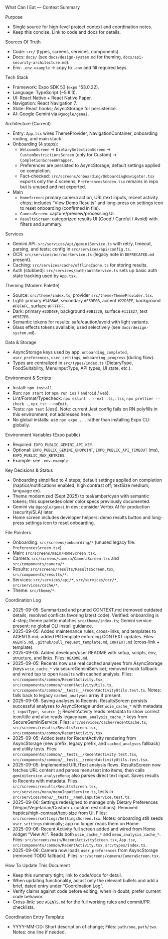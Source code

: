 What Can I Eat — Context Summary

Purpose
- Single source for high-level project context and coordination notes.
- Keep this concise. Link to code and docs for details.

Sources Of Truth
- Code: `src/` (types, screens, services, components).
- Docs: `docs/` (see `docs/design-system.md` for theming, `docs/api-security-architecture.md`).
- Env: `.env.example` → copy to `.env` and fill required keys.

Tech Stack
- Framework: Expo SDK 53 (`expo` ^53.0.22).
- Language: TypeScript (~5.8.3).
- UI: React Native + React Native Paper.
- Navigation: React Navigation 7.
- State: React hooks; AsyncStorage for persistence.
- AI: Google Gemini via `@google/genai`.

Architecture (Current)
- Entry: `App.tsx` wires ThemeProvider, NavigationContainer, onboarding routing, and main stack.
- Onboarding (4 steps):
  - `WelcomeScreen` → `DietarySelectionScreen` → `CustomRestrictionsScreen` (only for Custom) → `CompletionScreenWrapper`.
  - Preferences are persisted to AsyncStorage; default settings applied on completion.
  - Fact-checked: `src/screens/onboarding/OnboardingNavigator.tsx` exports only the 4 screens; `PreferencesScreen.tsx` remains in repo but is unused and not exported.
- Main
  - `HomeScreen`: primary camera action, URL/text inputs, recent activity chips; includes “View Demo Results” and long-press on settings icon to reset onboarding (confirmed in file).
  - `CameraScreen`: capture/preview/processing UI.
  - `ResultsScreen`: categorized results UI (Good / Careful / Avoid) with filters and summary.

Services
- Gemini API: `src/services/api/geminiService.ts` with retry, timeout, parsing, and tests; config in `src/services/api/config.ts`.
- OCR: `src/services/ocr/ocrService.ts` (legacy note in `DEPRECATED.md` present).
- Caching: `src/services/cache/offlineCache.ts` for storing results.
- Auth (stubbed): `src/services/auth/authService.ts` sets up basic auth state tracking used by `App.tsx`.

Theming (Modern Palette)
- Source: `src/theme/index.ts`, provider `src/theme/ThemeProvider.tsx`.
- Light: primary `#14B8A6`, secondary `#F59E0B`, accent `#22D3EE`, background `#F8FAFC`, surface `#FFFFFF`.
- Dark: primary `#2DD4BF`, background `#0B1220`, surface `#111827`, text `#E5E7EB`.
- Semantic tokens for results: safe/caution/avoid with light variants.
- Glass effects tokens available; used selectively (see `docs/design-system.md`).

Data & Storage
- AsyncStorage keys used by app: `onboarding_completed`, `user_preferences`, `user_settings`, `onboarding_progress` (during flow).
- Types are centralized in `src/types/index.ts` (DietaryType, FoodSuitability, MenuInputType, API types, UI state, etc.).

Environment & Scripts
- Install: `npm install`
- Run: `npm start` (or `npm run ios` / `android` / `web`).
- Lint/Format/Typecheck: `npx eslint . --ext .ts,.tsx`, `npx prettier --check .`, `npx tsc --noEmit`.
- Tests: `npm test` (Jest). Note: current Jest config fails on RN polyfills in this environment; not addressed here.
- No global installs: use `npx expo ...` rather than installing Expo CLI globally.

Environment Variables (Expo public)
- Required: `EXPO_PUBLIC_GEMINI_API_KEY`.
- Optional: `EXPO_PUBLIC_GEMINI_ENDPOINT`, `EXPO_PUBLIC_API_TIMEOUT` (ms), `EXPO_PUBLIC_MAX_RETRIES`.
- Example: see `.env.example`.

Key Decisions & Status
- Onboarding simplified to 4 steps; default settings applied on completion (haptics/notifications enabled; high contrast off; textSize medium; language en).
- Theme modernized (Sept 2025) to teal/amber/cyan with semantic tokens; this supersedes older color specs previously documented.
- Gemini via `@google/genai` in dev; consider Vertex AI for production (security/SLA) later.
- Home screen includes developer helpers: demo results button and long-press settings icon to reset onboarding.

File Pointers
- Onboarding: `src/screens/onboarding/*` (unused legacy file: `PreferencesScreen.tsx`).
- Main: `src/screens/main/HomeScreen.tsx`.
- Camera: `src/screens/camera/CameraScreen.tsx` and `src/components/camera/*`.
- Results: `src/screens/results/ResultsScreen.tsx`, `src/components/results/*`.
- Services: `src/services/api/*`, `src/services/ocr/*`, `src/services/cache/*`.
- Theme: `src/theme/*`.

Coordination Log
- 2025-09-05: Summarized and pruned CONTEXT.md (removed outdated details, resolved conflicts favoring latest code). Verified: onboarding is 4-step; theme palette matches `src/theme/index.ts`; Gemini service present; no global CLI install guidance.
- 2025-09-05: Added maintenance rules, cross-links, and templates to AGENTS.md; added PR template enforcing CONTEXT updates. Files: `AGENTS.md`, `.github/pull_request_template.md`, `CONTEXT.md` (cross-link + template).
 - 2025-09-05: Added developer/user README with setup, scripts, env, structure, and links. Files: `README.md`.
- 2025-09-05: Recents now use real cached analyses from AsyncStorage (keys `wcie_cache_*` via secureGeminiService); removed mock fallback and wired tap to open `Results` with cached analysis. Files: `src/components/common/RecentActivity.tsx`, `src/components/common/recentActivityUtils.ts`, `src/components/common/__tests__/recentActivityUtils.test.ts`. Notes: falls back to legacy `cached_analyses` array if present.
- 2025-09-05: Saving analyses to Recents. ResultsScreen persists successful analyses to AsyncStorage under `wcie_cache_*` with metadata `{ inputType, source }`; RecentActivity reads metadata to show correct icon/title and also reads legacy `menu_analysis_cache_*` keys from SecureGeminiService. Files: `src/services/cache/recentCache.ts`, `src/screens/results/ResultsScreen.tsx`, `src/components/common/RecentActivity.tsx`.
- 2025-09-05: Added tests for RecentActivity rendering from AsyncStorage (new prefix, legacy prefix, and `cached_analyses` fallback) and utility tests. Files: `src/components/common/__tests__/RecentActivity.test.tsx`, `src/components/common/__tests__/recentActivityUtils.test.tsx`.
- 2025-09-05: Implemented URL/Text analysis flows. ResultsScreen now fetches URL content and parses menu text into items, then calls `geminiService.analyzeMenu`; also parses direct text input. Saves results to Recents with metadata. Files: `src/screens/results/ResultsScreen.tsx`, `src/services/menu/menuInputService.ts`, tests in `src/services/menu/__tests__/menuInputService.test.ts`.
- 2025-09-06: Settings redesigned to manage only Dietary Preferences (Vegan/Vegetarian/Custom + custom restrictions). Removed haptics/high-contrast/text-size from UI. Files: `src/screens/settings/SettingsScreen.tsx`. Notes: onboarding still seeds `user_settings` minimally; app no longer reads them on Home.
- 2025-09-06: Recent Activity full screen added and wired from Home widget “View All”. Reads both `wcie_cache_*` and `menu_analysis_cache_*`. Files: `src/screens/main/RecentActivityScreen.tsx`, `App.tsx`, `src/components/common/RecentActivity.tsx`, `src/types/index.ts`.
- 2025-09-06: Camera now loads `user_preferences` from AsyncStorage (removed TODO fallback). Files: `src/screens/camera/CameraScreen.tsx`.

How To Update This Document
- Keep this summary tight; link to code/docs for detail.
- When updating functionality, adjust only the relevant bullets and add a brief, dated entry under “Coordination Log”.
- Verify claims against code before editing; when in doubt, prefer current code behavior.
- Cross-link: see `AGENTS.md` for the full working rules and commit/PR checklists.

Coordination Entry Template
- YYYY-MM-DD: Short description of change; Files: `path/one`, `path/two`. Notes: one line if needed.
